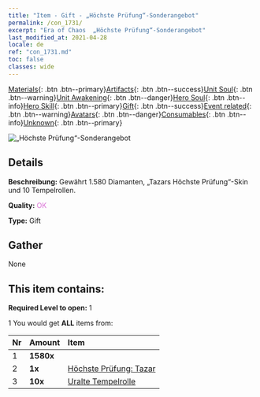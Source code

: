 ```yaml
---
title: "Item - Gift - „Höchste Prüfung“-​Sonderangebot"
permalink: /con_1731/
excerpt: "Era of Chaos  „Höchste Prüfung“-​Sonderangebot"
last_modified_at: 2021-04-28
locale: de
ref: "con_1731.md"
toc: false
classes: wide
---
```

 [Materials](/ItemsDE/){: .btn .btn--primary}[Artifacts](/ItemsDE/Artifacts/){: .btn .btn--success}[Unit Soul](/ItemsDE/UnitSoul/){: .btn .btn--warning}[Unit Awakening](/ItemsDE/UnitAwakening/){: .btn .btn--danger}[Hero Soul](/ItemsDE/HeroSoul/){: .btn .btn--info}[Hero Skill](/ItemsDE/HeroSkill/){: .btn .btn--primary}[Gift](/ItemsDE/Gift/){: .btn .btn--success}[Event related](/ItemsDE/Events/){: .btn .btn--warning}[Avatars](/ItemsDE/Avatars/){: .btn .btn--danger}[Consumables](/ItemsDE/Consumables/){: .btn .btn--info}[Unknown](/ItemsDE/Unknown/){: .btn .btn--primary}

 ![„Höchste Prüfung“-​Sonderangebot](/images/t/i_907347.png)

## Details
 **Beschreibung:** Gewährt 1.580 Diamanten, „Tazars Höchste Prüfung“-Skin und 10 Tempelrollen.

 **Quality:** <span style="color: #DA70D6">OK</span>

 **Type:** Gift

## Gather

  None

## This item contains:

 **Required Level to open:** 1

 1 You would get **ALL** items  from:

  | Nr | Amount |     Item    |
  |:---|:-------|:------------|
  | 1 |  **1580x** | <i class="fas fa-gem"/> |  | 
  | 2 |  **1x** | [Höchste Prüfung: Tazar](/ItemsDE/con_1078/) |  | 
  | 3 |  **10x** | [Uralte Tempelrolle](/ItemsDE/con_697/) |  | 
